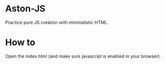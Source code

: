 # Aston-JS
Practice pure JS creation with minimalistic HTML.

# How to
Open the index.html (and make sure javascript is enabled in your browser).
